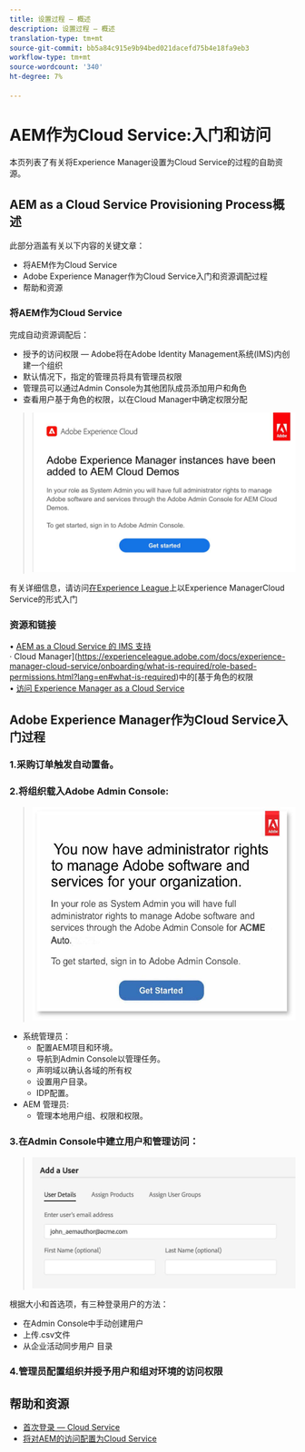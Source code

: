 ```yaml
---
title: 设置过程 — 概述
description: 设置过程 — 概述
translation-type: tm+mt
source-git-commit: bb5a84c915e9b94bed021dacefd75b4e18fa9eb3
workflow-type: tm+mt
source-wordcount: '340'
ht-degree: 7%

---
```



# AEM作为Cloud Service:入门和访问

本页列表了有关将Experience Manager设置为Cloud Service的过程的自助资源。

## AEM as a Cloud Service Provisioning Process概述

此部分涵盖有关以下内容的关键文章：

* 将AEM作为Cloud Service
* Adobe Experience Manager作为Cloud Service入门和资源调配过程
* 帮助和资源


### 将AEM作为Cloud Service

完成自动资源调配后：

* 授予的访问权限 — Adobe将在Adobe Identity Management系统(IMS)内创建一个组织
* 默认情况下，指定的管理员将具有管理员权限
* 管理员可以通过Admin Console为其他团队成员添加用户和角色
* 查看用户基于角色的权限，以在Cloud Manager中确定权限分配

> ![procesoverview.jpg](./assets/processOverview.jpg)


有关详细信息，请访问[在Experience League](https://experienceleague.adobe.com/docs/experience-manager-cloud-service/onboarding/home.html?lang=en)上以Experience ManagerCloud Service的形式入门

### 资源和链接

• [AEM as a Cloud Service 的 IMS 支持](https://experienceleague.adobe.com/docs/experience-manager-cloud-service/security/ims-support.html?lang=en)\
· Cloud Manager](https://experienceleague.adobe.com/docs/experience-manager-cloud-service/onboarding/what-is-required/role-based-permissions.html?lang=en#what-is-required)中的[基于角色的权限\
• [访问 Experience Manager as a Cloud Service](https://experienceleague.adobe.com/docs/experience-manager-cloud-service/onboarding/getting-access/navigation.html?lang=en#getting-access)


## Adobe Experience Manager作为Cloud Service入门过程

### 1.采购订单触发自动置备。

### 2.将组织载入Adobe Admin Console:

>   ![procesoverview2.jpg](./assets/processOverview2.jpg)

* 系统管理员：
   * 配置AEM项目和环境。
   * 导航到Admin Console以管理任务。
   * 声明域以确认各域的所有权
   * 设置用户目录。
   * IDP配置。
* AEM 管理员:
   * 管理本地用户组、权限和权限。

### 3.在Admin Console中建立用户和管理访问：

>   ![procesoverview3.jpg](./assets/processOverview3.jpg)

根据大小和首选项，有三种登录用户的方法：
* 在Admin Console中手动创建用户
* 上传.csv文件
* 从企业活动同步用户
目录

### 4.管理员配置组织并授予用户和组对环境的访问权限

## 帮助和资源

* [首次登录 — Cloud Service](https://experienceleague.adobe.com/docs/experience-manager-cloud-service/onboarding/getting-access/cloud-service-programs/first-time-login.html#getting-access)
* [将对AEM的访问配置为Cloud Service](https://experienceleague.adobe.com/docs/experience-manager-learn/cloud-service/accessing/overview.html?lang=en#accessing)

